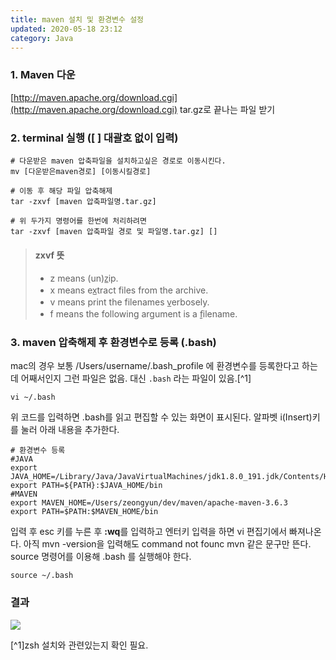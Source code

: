 ```yaml
---
title: maven 설치 및 환경변수 설정
updated: 2020-05-18 23:12
category: Java
---
```

### 1. Maven 다운  
[http://maven.apache.org/download.cgi](http://maven.apache.org/download.cgi)
tar.gz로 끝나는 파일 받기

### 2. terminal 실행 ([ ] 대괄호 없이 입력)  
```terminal
# 다운받은 maven 압축파일을 설치하고싶은 경로로 이동시킨다.
mv [다운받은maven경로] [이동시킬경로]

# 이동 후 해당 파일 압축해제
tar -zxvf [maven 압축파일명.tar.gz]

# 위 두가지 명령어를 한번에 처리하려면
tar -zxvf [maven 압축파일 경로 및 파일명.tar.gz] []
```
> #### zxvf 뜻
> - z means (un)z̲ip.
> - x means ex̲tract files from the archive.
> - v means print the filenames v̲erbosely.
> - f means the following argument is a f̱ilename.
  
### 3. maven 압축해제 후 환경변수로 등록 (.bash)  
mac의 경우 보통 /Users/username/.bash_profile 에 환경변수를 등록한다고 하는데 어째서인지 그런 파일은 없음. 대신 `.bash` 라는 파일이 있음.[^1]
  
```terminal
vi ~/.bash
```
위 코드를 입력하면 .bash를 읽고 편집할 수 있는 화면이 표시된다.
알파벳 i(Insert)키를 눌러 아래 내용을 추가한다. 
  
```terminal
# 환경변수 등록
#JAVA
export JAVA_HOME=/Library/Java/JavaVirtualMachines/jdk1.8.0_191.jdk/Contents/Home
export PATH=${PATH}:$JAVA_HOME/bin
#MAVEN
export MAVEN_HOME=/Users/zeongyun/dev/maven/apache-maven-3.6.3
export PATH=$PATH:$MAVEN_HOME/bin
```

입력 후 esc 키를 누른 후  **:wq**를 입력하고 엔터키 입력을 하면 vi 편집기에서 빠져나온다. 아직 mvn -version을 입력해도 command not founc mvn 같은 문구만 뜬다. source 명령어를 이용해 .bash 를 
실행해야 한다.  
  
```terminal
source ~/.bash
```

### 결과
<a href="https://raw.githubusercontent.com/rlawjddbs/rlawjddbs.github.io/master/_posts/imgs/0518/result.png" style="border-bottom:0;" target="_new">![](https://raw.githubusercontent.com/rlawjddbs/rlawjddbs.github.io/master/_posts/imgs/0518/result.png)</a>

[^1]zsh 설치와 관련있는지 확인 필요.  